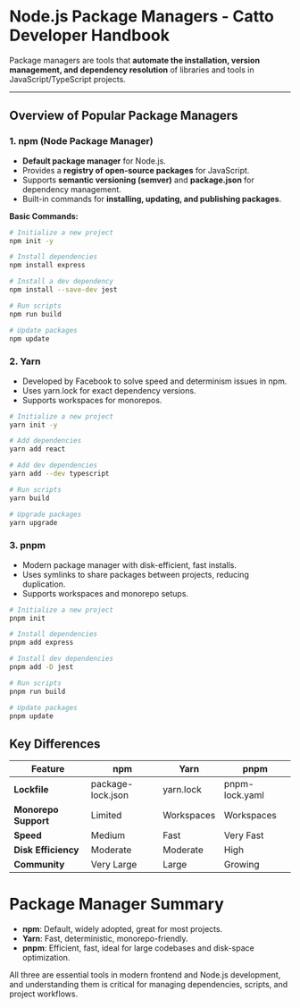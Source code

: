 # Node.js Package Managers - Catto Developer Handbook

Package managers are tools that **automate the installation, version management, and dependency resolution** of libraries and tools in JavaScript/TypeScript projects.

---

## Overview of Popular Package Managers

### 1. npm (Node Package Manager)
- **Default package manager** for Node.js.  
- Provides a **registry of open-source packages** for JavaScript.  
- Supports **semantic versioning (semver)** and **package.json** for dependency management.  
- Built-in commands for **installing, updating, and publishing packages**.  

**Basic Commands:**
```bash
# Initialize a new project
npm init -y

# Install dependencies
npm install express

# Install a dev dependency
npm install --save-dev jest

# Run scripts
npm run build

# Update packages
npm update
```

### 2. Yarn

* Developed by Facebook to solve speed and determinism issues in npm.
* Uses yarn.lock for exact dependency versions.
* Supports workspaces for monorepos.

```bash
# Initialize a new project
yarn init -y

# Add dependencies
yarn add react

# Add dev dependencies
yarn add --dev typescript

# Run scripts
yarn build

# Upgrade packages
yarn upgrade

```

### 3. pnpm

* Modern package manager with disk-efficient, fast installs.
* Uses symlinks to share packages between projects, reducing duplication.
* Supports workspaces and monorepo setups.

```bash
# Initialize a new project
pnpm init

# Install dependencies
pnpm add express

# Install dev dependencies
pnpm add -D jest

# Run scripts
pnpm run build

# Update packages
pnpm update
```

## Key Differences

| Feature            | npm                  | Yarn                | pnpm                |
|--------------------|----------------------|---------------------|---------------------|
| **Lockfile**       | package-lock.json    | yarn.lock           | pnpm-lock.yaml      |
| **Monorepo Support** | Limited            | Workspaces          | Workspaces          |
| **Speed**          | Medium               | Fast                | Very Fast           |
| **Disk Efficiency** | Moderate            | Moderate            | High                |
| **Community**      | Very Large           | Large               | Growing             |


# Package Manager Summary

- **npm**: Default, widely adopted, great for most projects.
- **Yarn**: Fast, deterministic, monorepo-friendly.
- **pnpm**: Efficient, fast, ideal for large codebases and disk-space optimization.

All three are essential tools in modern frontend and Node.js development, and understanding them is critical for managing dependencies, scripts, and project workflows.
